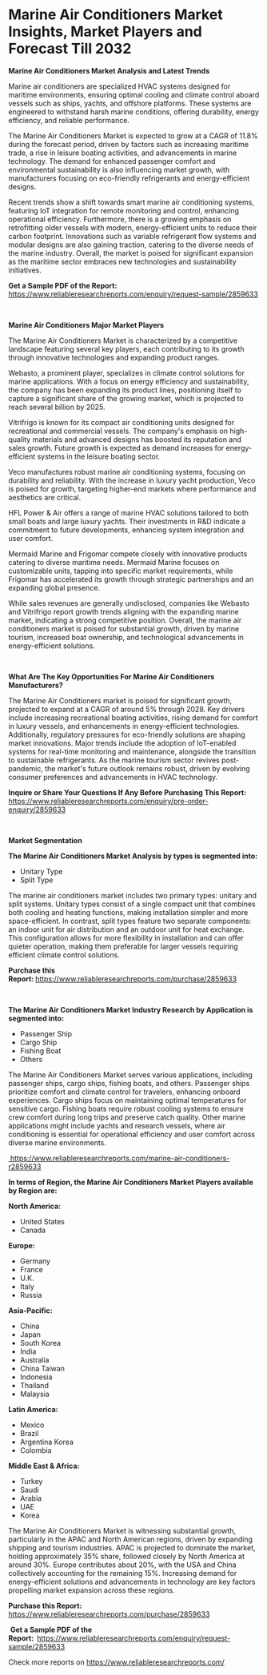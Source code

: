<p><h1>Marine Air Conditioners Market Insights, Market Players and Forecast Till 2032</h1></p><p><strong>Marine Air Conditioners Market Analysis and Latest Trends</strong></p>
<p><p>Marine air conditioners are specialized HVAC systems designed for maritime environments, ensuring optimal cooling and climate control aboard vessels such as ships, yachts, and offshore platforms. These systems are engineered to withstand harsh marine conditions, offering durability, energy efficiency, and reliable performance.</p><p>The Marine Air Conditioners Market is expected to grow at a CAGR of 11.8% during the forecast period, driven by factors such as increasing maritime trade, a rise in leisure boating activities, and advancements in marine technology. The demand for enhanced passenger comfort and environmental sustainability is also influencing market growth, with manufacturers focusing on eco-friendly refrigerants and energy-efficient designs.</p><p>Recent trends show a shift towards smart marine air conditioning systems, featuring IoT integration for remote monitoring and control, enhancing operational efficiency. Furthermore, there is a growing emphasis on retrofitting older vessels with modern, energy-efficient units to reduce their carbon footprint. Innovations such as variable refrigerant flow systems and modular designs are also gaining traction, catering to the diverse needs of the marine industry. Overall, the market is poised for significant expansion as the maritime sector embraces new technologies and sustainability initiatives.</p></p>
<p><strong>Get a Sample PDF of the Report:&nbsp;</strong> <a href="https://www.reliableresearchreports.com/enquiry/request-sample/2859633?utm_campaign=2657&utm_medium=2&utm_source=Github&utm_content=ia&utm_term=12032025&utm_id=marine-air-conditioners">https://www.reliableresearchreports.com/enquiry/request-sample/2859633</a></p>
<p>&nbsp;</p>
<p><strong>Marine Air Conditioners Major Market Players</strong></p>
<p><p>The Marine Air Conditioners Market is characterized by a competitive landscape featuring several key players, each contributing to its growth through innovative technologies and expanding product ranges. </p><p>Webasto, a prominent player, specializes in climate control solutions for marine applications. With a focus on energy efficiency and sustainability, the company has been expanding its product lines, positioning itself to capture a significant share of the growing market, which is projected to reach several billion by 2025. </p><p>Vitrifrigo is known for its compact air conditioning units designed for recreational and commercial vessels. The company's emphasis on high-quality materials and advanced designs has boosted its reputation and sales growth. Future growth is expected as demand increases for energy-efficient systems in the leisure boating sector.</p><p>Veco manufactures robust marine air conditioning systems, focusing on durability and reliability. With the increase in luxury yacht production, Veco is poised for growth, targeting higher-end markets where performance and aesthetics are critical. </p><p>HFL Power & Air offers a range of marine HVAC solutions tailored to both small boats and large luxury yachts. Their investments in R&D indicate a commitment to future developments, enhancing system integration and user comfort.</p><p>Mermaid Marine and Frigomar compete closely with innovative products catering to diverse maritime needs. Mermaid Marine focuses on customizable units, tapping into specific market requirements, while Frigomar has accelerated its growth through strategic partnerships and an expanding global presence.</p><p>While sales revenues are generally undisclosed, companies like Webasto and Vitrifrigo report growth trends aligning with the expanding marine market, indicating a strong competitive position. Overall, the marine air conditioners market is poised for substantial growth, driven by marine tourism, increased boat ownership, and technological advancements in energy-efficient solutions.</p></p>
<p>&nbsp;</p>
<p><strong>What Are The Key Opportunities For Marine Air Conditioners Manufacturers?</strong></p>
<p><p>The Marine Air Conditioners market is poised for significant growth, projected to expand at a CAGR of around 5% through 2028. Key drivers include increasing recreational boating activities, rising demand for comfort in luxury vessels, and enhancements in energy-efficient technologies. Additionally, regulatory pressures for eco-friendly solutions are shaping market innovations. Major trends include the adoption of IoT-enabled systems for real-time monitoring and maintenance, alongside the transition to sustainable refrigerants. As the marine tourism sector revives post-pandemic, the market's future outlook remains robust, driven by evolving consumer preferences and advancements in HVAC technology.</p></p>
<p><strong>Inquire or Share Your Questions If Any Before Purchasing This Report:</strong> <a href="https://www.reliableresearchreports.com/enquiry/pre-order-enquiry/2859633?utm_campaign=2657&utm_medium=2&utm_source=Github&utm_content=ia&utm_term=12032025&utm_id=marine-air-conditioners">https://www.reliableresearchreports.com/enquiry/pre-order-enquiry/2859633</a></p>
<p>&nbsp;</p>
<p><strong>Market Segmentation</strong></p>
<p><strong>The Marine Air Conditioners Market Analysis by types is segmented into:</strong></p>
<p><ul><li>Unitary Type</li><li>Split Type</li></ul></p>
<p><p>The marine air conditioners market includes two primary types: unitary and split systems. Unitary types consist of a single compact unit that combines both cooling and heating functions, making installation simpler and more space-efficient. In contrast, split types feature two separate components: an indoor unit for air distribution and an outdoor unit for heat exchange. This configuration allows for more flexibility in installation and can offer quieter operation, making them preferable for larger vessels requiring efficient climate control solutions.</p></p>
<p><strong>Purchase this Report:&nbsp;</strong><a href="https://www.reliableresearchreports.com/purchase/2859633?utm_campaign=2657&utm_medium=2&utm_source=Github&utm_content=ia&utm_term=12032025&utm_id=marine-air-conditioners">https://www.reliableresearchreports.com/purchase/2859633</a></p>
<p>&nbsp;</p>
<p><strong>The Marine Air Conditioners Market Industry Research by Application is segmented into:</strong></p>
<p><ul><li>Passenger Ship</li><li>Cargo Ship</li><li>Fishing Boat</li><li>Others</li></ul></p>
<p><p>The Marine Air Conditioners Market serves various applications, including passenger ships, cargo ships, fishing boats, and others. Passenger ships prioritize comfort and climate control for travelers, enhancing onboard experiences. Cargo ships focus on maintaining optimal temperatures for sensitive cargo. Fishing boats require robust cooling systems to ensure crew comfort during long trips and preserve catch quality. Other marine applications might include yachts and research vessels, where air conditioning is essential for operational efficiency and user comfort across diverse marine environments.</p></p>
<p><a href="https://www.reliableresearchreports.com/marine-air-conditioners-r2859633?utm_campaign=2657&utm_medium=2&utm_source=Github&utm_content=ia&utm_term=12032025&utm_id=marine-air-conditioners">&nbsp;https://www.reliableresearchreports.com/marine-air-conditioners-r2859633</a></p>
<p><strong>In terms of Region, the Marine Air Conditioners Market Players available by Region are:</strong></p>
<p>
    <p> <strong> North America: </strong>
        <ul>
            <li>United States</li>
            <li>Canada</li>
        </ul>
        </p> 
    <p> <strong> Europe: </strong>
        <ul>
            <li>Germany</li>
            <li>France</li>
            <li>U.K.</li>
            <li>Italy</li>
            <li>Russia</li>
        </ul>
        </p> 
    <p> <strong> Asia-Pacific: </strong>
        <ul>
            <li>China</li>
            <li>Japan</li>
            <li>South Korea</li>
            <li>India</li>
            <li>Australia</li>
            <li>China Taiwan</li>
            <li>Indonesia</li>
            <li>Thailand</li>
            <li>Malaysia</li>
        </ul>
        </p> 
    <p> <strong> Latin America: </strong>
        <ul>
            <li>Mexico</li>
            <li>Brazil</li>
            <li>Argentina Korea</li>
            <li>Colombia</li>
        </ul>
        </p> 
    <p> <strong> Middle East & Africa: </strong>
        <ul>
            <li>Turkey</li>
            <li>Saudi</li>
            <li>Arabia</li>
            <li>UAE</li>
            <li>Korea</li>
        </ul>
    </p>
    </p>
<p><p>The Marine Air Conditioners Market is witnessing substantial growth, particularly in the APAC and North American regions, driven by expanding shipping and tourism industries. APAC is projected to dominate the market, holding approximately 35% share, followed closely by North America at around 30%. Europe contributes about 20%, with the USA and China collectively accounting for the remaining 15%. Increasing demand for energy-efficient solutions and advancements in technology are key factors propelling market expansion across these regions.</p></p>
<p><strong>Purchase this Report: </strong><a href="https://www.reliableresearchreports.com/purchase/2859633?utm_campaign=2657&utm_medium=2&utm_source=Github&utm_content=ia&utm_term=12032025&utm_id=marine-air-conditioners">https://www.reliableresearchreports.com/purchase/2859633</a></p>
<p>&nbsp;<strong>Get a Sample PDF of the Report:&nbsp;&nbsp;</strong><a href="https://www.reliableresearchreports.com/enquiry/request-sample/2859633?utm_campaign=2657&utm_medium=2&utm_source=Github&utm_content=ia&utm_term=12032025&utm_id=marine-air-conditioners">https://www.reliableresearchreports.com/enquiry/request-sample/2859633</a></p>
<p><strong></strong></p>
<p>Check more reports on <a href="https://www.reliableresearchreports.com/?utm_campaign=2657&utm_medium=2&utm_source=Github&utm_content=ia&utm_term=12032025&utm_id=marine-air-conditioners">https://www.reliableresearchreports.com/</a></p>